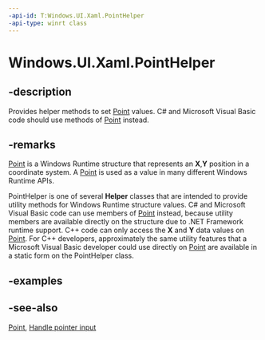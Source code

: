 ```yaml
---
-api-id: T:Windows.UI.Xaml.PointHelper
-api-type: winrt class
---
```


<!-- Class syntax.
public class PointHelper : Windows.UI.Xaml.IPointHelper
-->

# Windows.UI.Xaml.PointHelper

## -description

Provides helper methods to set [Point](../windows.foundation/point.md) values. C# and Microsoft Visual Basic code should use methods of [Point](../windows.foundation/point.md) instead.

## -remarks

 [Point](../windows.foundation/point.md) is a Windows Runtime structure that represents an **X**,**Y** position in a coordinate system. A [Point](../windows.foundation/point.md) is used as a value in many different Windows Runtime APIs.

PointHelper is one of several **Helper** classes that are intended to provide utility methods for Windows Runtime structure values. C# and Microsoft Visual Basic code can use members of [Point](../windows.foundation/point.md) instead, because utility members are available directly on the structure due to .NET Framework runtime support. C++ code can only access the **X** and **Y** data values on [Point](../windows.foundation/point.md). For C++ developers, approximately the same utility features that a Microsoft Visual Basic developer could use directly on [Point](../windows.foundation/point.md) are available in a static form on the PointHelper class.

## -examples

## -see-also

[Point](../windows.foundation/point.md), [Handle pointer input](https://msdn.microsoft.com/library/bdbc9e33-4037-4671-9596-471dcf855c82)
